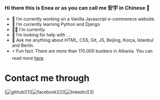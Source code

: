 ### Hi there this is Enea or as you can call me 安宇 in Chinese 👋


- 🔭 I’m currently working on a Vanilla Javascript e-commerece website. 
- 🌱 I’m currently learning Python and Django
- 👨‍💻 I'm currently 
- 🤔 I’m looking for help with ...
- 💬 Ask me anything about HTML, CSS, Git, JS, Beijing, Korça, Istanbul and Berlin.
- ⚡ Fun fact: There are more than 170.000 bunkers in Albania. You can read more [here](https://en.wikipedia.org/wiki/Bunkers_in_Albania)

# Contact me through 

[![github](https://cloud.githubusercontent.com/assets/17016297/18839843/0e06a67a-83d2-11e6-993a-b35a182500e0.png)][1][![facebook](https://cloud.githubusercontent.com/assets/17016297/18839836/0a06deb4-83d2-11e6-8078-1d0974af0f63.png)][2][![linkedin](https://cloud.githubusercontent.com/assets/17016297/18839848/0fc7e74e-83d2-11e6-8c6a-277fc9d6e067.png)][3]
